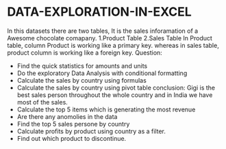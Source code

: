 # DATA-EXPLORATION-IN-EXCEL
In this datasets there are two tables, It is the sales inforamation of a Awesome chocolate comapany.
1.Product Table
2.Sales Table
In Product table, column Product is working like a primary key. whereas in sales table, product column is working like a foreign key.
Question: 
* Find the quick statistics for amounts and units
* Do the exploratory Data Analysis with conditional formatting
* Calculate the sales by country using formulas
* Calculate the sales by country using pivot table
 conclusion: Gigi is the best sales person throughout the whole country and in India we have most of the sales.
* Calculate the top 5 items which is generating the  most revenue
* Are there any anomolies in the data
* Find the top 5 sales persone by country
* Calculate profits by product using country as a filter.
* Find out which product to discontinue.


